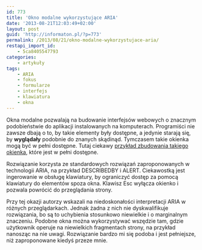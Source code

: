 ```yaml
---
id: 773
title: 'Okno modalne wykorzystujące ARIA'
date: '2013-08-21T12:03:49+02:00'
layout: post
guid: 'http://informaton.pl/?p=773'
permalink: /2013/08/21/okno-modalne-wykorzystujace-aria/
restapi_import_id:
    - 5ca8405547793
categories:
    - artykuły
tags:
    - ARIA
    - fokus
    - formularze
    - interfejs
    - klawiatura
    - okna
---
```


Okna modalne pozwalają na budowanie interfejsów webowych o znacznym podobieństwie do aplikacji instalowanych na komputerach. Programiści nie zawsze dbają o to, by takie elementy były dostępne, a jedynie starają się, by **wyglądały** podobnie do znanych skądinąd. Tymczasem takie okienka mogą być w pełni dostępne. Tutaj ciekawy [przykład zbudowania takiego okienka](http://accessibility.oit.ncsu.edu/training/aria/modal-window/), które jest w pełni dostępne.

Rozwiązanie korzysta ze standardowych rozwiązań zaproponowanych w technologii ARIA, na przykład DESCRIBEDBY i ALERT. Ciekawostką jest ingerowanie w obsługę klawiatury, by ograniczyć dostęp za pomocą klawiatury do elementów spoza okna. Klawisz Esc wyłącza okienko i pozwala powrócić do przeglądania strony.

Przy tej okazji autorzy wskazali na niedoskonałości interpretacji ARIA w różnych przeglądarkach. Jednak żadna z nich nie dyskwalifikuje rozwiązania, bo są to uchybienia stosunkowo niewielkie i o marginalnym znaczeniu. Podobne okna można wykorzystywać wszędzie tam, gdzie użytkownik operuje na niewielkich fragmentach strony, na przykład nanosząc na nie uwagi. Rozwiązanie bardzo mi się podoba i jest pełniejsze, niż zaproponowane kiedyś przeze mnie.